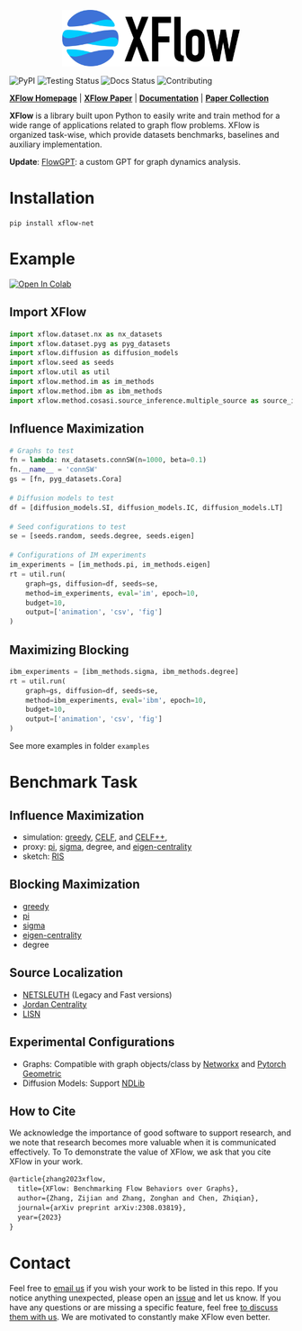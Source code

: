 
<p align="center">
  <img height="100" src="logo.png" />
</p>



![PyPI](https://badgen.net/badge/pypi/0.0.28/green?icon=pypi)
![Testing Status](https://badgen.net/badge/testing/passing/green?icon=github)
![Docs Status](https://badgen.net/badge/docs/passing/green?icon=)
![Contributing](https://badgen.net/badge/contributions/welcome/green?icon=github)

**[XFlow Homepage](https://xflow.network)** | **[XFlow Paper](https://arxiv.org/abs/2308.03819)** | **[Documentation](https://xflow.network/docs)** | **[Paper Collection](https://github.com/aquastar/awesome-network-flow)** 

**XFlow** is a library built upon Python to easily write and train method for a wide range of applications related to graph flow problems. XFlow is organized task-wise, which provide datasets benchmarks, baselines and auxiliary implementation.

**Update**: [FlowGPT](https://chat.openai.com/g/g-2jt5LFYXE-flowgpt): a custom GPT for graph dynamics analysis.

[comment]: <> (add icons https://css-tricks.com/adding-custom-github-badges-to-your-repo/)



# Installation

```
pip install xflow-net
```

# Example

[![Open In Colab](https://colab.research.google.com/assets/colab-badge.svg)](https://colab.research.google.com/drive/1N0gFLSOl1r4h0tvqzStssEZSnmNMvoHc?usp=sharing&pli=1#scrollTo=iXN5BYm4sh4T)

## Import XFlow
```python
import xflow.dataset.nx as nx_datasets
import xflow.dataset.pyg as pyg_datasets
import xflow.diffusion as diffusion_models
import xflow.seed as seeds
import xflow.util as util
import xflow.method.im as im_methods
import xflow.method.ibm as ibm_methods
import xflow.method.cosasi.source_inference.multiple_source as source_inference
```

## Influence Maximization

```python
# Graphs to test
fn = lambda: nx_datasets.connSW(n=1000, beta=0.1)
fn.__name__ = 'connSW'
gs = [fn, pyg_datasets.Cora]

# Diffusion models to test
df = [diffusion_models.SI, diffusion_models.IC, diffusion_models.LT]

# Seed configurations to test
se = [seeds.random, seeds.degree, seeds.eigen]

# Configurations of IM experiments
im_experiments = [im_methods.pi, im_methods.eigen]
rt = util.run(
    graph=gs, diffusion=df, seeds=se,
    method=im_experiments, eval='im', epoch=10,
    budget=10,
    output=['animation', 'csv', 'fig']
)
```

## Maximizing Blocking
```python
ibm_experiments = [ibm_methods.sigma, ibm_methods.degree]
rt = util.run(
    graph=gs, diffusion=df, seeds=se,
    method=ibm_experiments, eval='ibm', epoch=10,
    budget=10,
    output=['animation', 'csv', 'fig']
)
```

See more examples in folder `examples`



# Benchmark Task

## Influence Maximization
- simulation: [greedy](https://dl.acm.org/doi/10.1145/956750.956769), [CELF](https://dl.acm.org/doi/abs/10.1145/1281192.1281239), and [CELF++](https://dl.acm.org/doi/10.1145/1963192.1963217), 
- proxy: [pi](https://ojs.aaai.org/index.php/AAAI/article/view/21694), [sigma](https://ieeexplore.ieee.org/document/8661648), degree, and [eigen-centrality](https://en.wikipedia.org/wiki/Eigenvector_centrality)
- sketch: [RIS](https://epubs.siam.org/doi/abs/10.1137/1.9781611973402.70)
<!-- - , [SKIM](https://dl.acm.org/doi/10.1145/2661829.2662077), [IMM](https://dl.acm.org/doi/10.1145/2723372.2723734)  -->
       
## Blocking Maximization
- [greedy](https://dl.acm.org/doi/10.1145/956750.956769)
- [pi](https://ojs.aaai.org/index.php/AAAI/article/view/21694)
- [sigma](https://ieeexplore.ieee.org/document/8661648)
- [eigen-centrality](https://en.wikipedia.org/wiki/Eigenvector_centrality)
- degree
  
## Source Localization
- [NETSLEUTH](https://ieeexplore.ieee.org/document/6413787) (Legacy and Fast versions)
- [Jordan Centrality](https://ieeexplore.ieee.org/stamp/stamp.jsp?arnumber=7913632)
- [LISN](https://ieeexplore.ieee.org/stamp/stamp.jsp?arnumber=8697898)

## Experimental Configurations
- Graphs: Compatible with graph objects/class by [Networkx](https://networkx.org/) and [Pytorch Geometric](https://pytorch-geometric.readthedocs.io/en/latest/)
- Diffusion Models: Support [NDLib](https://ndlib.readthedocs.io/en/latest/)

## How to Cite
We acknowledge the importance of good software to support research, and we note
that research becomes more valuable when it is communicated effectively. To
To demonstrate the value of XFlow, we ask that you cite XFlow in your work.

```latex
@article{zhang2023xflow,
  title={XFlow: Benchmarking Flow Behaviors over Graphs},
  author={Zhang, Zijian and Zhang, Zonghan and Chen, Zhiqian},
  journal={arXiv preprint arXiv:2308.03819},
  year={2023}
}
```

# Contact
Feel free to [email us](mailto:zchen@cse.msstate.edu) if you wish your work to be listed in this repo.
If you notice anything unexpected, please open an [issue](XXX) and let us know.
If you have any questions or are missing a specific feature, feel free [to discuss them with us](XXX).
We are motivated to constantly make XFlow even better.




